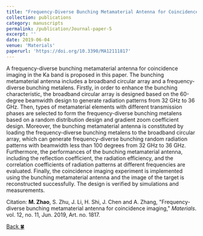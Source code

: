 ```yaml
---
title: "Frequency-Diverse Bunching Metamaterial Antenna for Coincidence Imaging"
collection: publications
category: manuscripts
permalink: /publication/Journal-paper-5
excerpt: ''
date: 2019-06-04
venue: 'Materials'
paperurl: 'https://doi.org/10.3390/MA12111817'
---
```


A frequency-diverse bunching metamaterial antenna for coincidence imaging in the Ka band is proposed in this paper. The bunching metamaterial antenna includes a broadband circular array and a frequency-diverse bunching metalens. Firstly, in order to enhance the bunching characteristic, the broadband circular array is designed based on the 60-degree beamwidth design to generate radiation patterns from 32 GHz to 36 GHz. Then, types of metamaterial elements with different transmission phases are selected to form the frequency-diverse bunching metalens based on a random distribution design and gradient zoom coefficient design. Moreover, the bunching metamaterial antenna is constituted by loading the frequency-diverse bunching metalens to the broadband circular array, which can generate frequency-diverse bunching random radiation patterns with beamwidth less than 100 degrees from 32 GHz to 36 GHz. Furthermore, the performances of the bunching metamaterial antenna, including the reflection coefficient, the radiation efficiency, and the correlation coefficients of radiation patterns at different frequencies are evaluated. Finally, the coincidence imaging experiment is implemented using the bunching metamaterial antenna and the image of the target is reconstructed successfully. The design is verified by simulations and measurements.

Citation: **M. Zhao**, S. Zhu, J. Li, H. Shi, J. Chen and A. Zhang, &quot;Frequency-diverse bunching metamaterial antenna for coincidence imaging,&quot; <i>Materials</i>. vol. 12, no. 11, Jun. 2019, Art. no. 1817.

[Back :four_leaf_clover:](../publications/)
